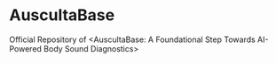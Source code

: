 # AuscultaBase
Official Repository of &lt;AuscultaBase: A Foundational Step Towards AI-Powered Body Sound Diagnostics>
